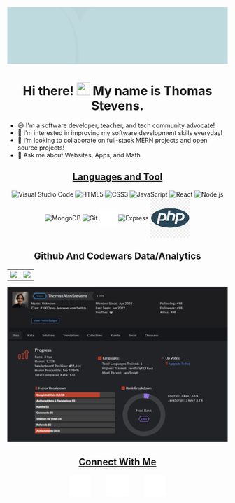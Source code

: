![alt text](https://github.com/ThomasAlanStevens/ThomasAlanStevens/blob/main/Github%20Cover.gif?raw=true)


<h1 align='center'>Hi there! <img src="https://github.com/sudnyeshtalekar/sudnyeshtalekar/blob/master/Assets/Hi.gif" width="30px" height="30px"> My name is Thomas Stevens.</h1>

- 😃 I'm a software developer, teacher, and tech community advocate!
- 👀 I’m interested in improving my software development skills everyday!
- 💞️ I’m looking to collaborate on full-stack MERN projects and open source projects!
- 💬 Ask me about Websites, Apps, and Math.

<h2 align='center'><u>Languages and Tool</u></h3>
<section align="center">
    <img align="center" alt="Visual Studio Code" width="8%" src="https://cdn.jsdelivr.net/gh/devicons/devicon/icons/vscode/vscode-original.svg"/>
    <img align="center" alt="HTML5" width="8%" src="https://cdn.jsdelivr.net/gh/devicons/devicon/icons/html5/html5-original.svg"/>
    <img align="center" alt="CSS3" width="8%" src="https://cdn.jsdelivr.net/gh/devicons/devicon/icons/css3/css3-original.svg"/>
    <img align="center" alt="JavaScript" width="8%" src="https://cdn.jsdelivr.net/gh/devicons/devicon/icons/javascript/javascript-original.svg"/>
    <img align="center" alt="React" width="8%" src="https://cdn.jsdelivr.net/gh/devicons/devicon/icons/react/react-original.svg"/>
    <img align="center" alt="Node.js" width="8%" src="https://cdn.jsdelivr.net/gh/devicons/devicon/icons/nodejs/nodejs-original.svg"/>
    <img align="center" alt="MongoDB" width="8%" src="https://cdn.jsdelivr.net/gh/devicons/devicon/icons/mongodb/mongodb-original.svg"/>
    <img align="center" alt="Git" width="8%" src="https://cdn.jsdelivr.net/gh/devicons/devicon/icons/git/git-original.svg"/>
    <img align="center" alt="GitHub" width="8%" src="/img/github-dark.svg"/>
    <img align="center" alt="Express" width="18%" src="https://user-images.githubusercontent.com/97814431/170081210-73593c53-48ce-4ad1-bd96-d370c124cc2c.png">
    <img align="center" alt="Express" width="18%" src="/img/php.png">
</section>


<!--Project Section -->

<!-- <h2 align="center">Highlighted Projects </h2>
<div align="center">
    <table>
        <tr>
            <td width="50%">
                <h3 align="center" color="white">Coming Soon</h3>
                    <div align="center" >  
                    <a href='https://www.google.com'>
                    <img src="https://img.freepik.com/free-vector/neon-style-coming-soon-glowing-background-design_1017-25516.jpg?w=2000" alt="" height="322px" width="100%" />
                    </a>
                    <br>
                    <br>
                    <p>
                        <a href="https://www.google.com" target="_blank">
                            <img src="https://img.shields.io/badge/Code-lightgrey?style=for-the-badge&logo=github"/>
                        </a>  
                        <a href="https://www.google.com" target="_blank">
                            <img src="https://img.shields.io/badge/-website-green?style=for-the-badge&color=005da8"/>
                        </a>
                    </p>
                    <p><strong>TECH STACK</strong> - DESCRIPTION</p>
                </div>
            </td>
            <td width="50%">
                <h3 align="center" color="white">Coming Soon</h3>
                    <div align="center" >  
                    <a href='https://www.google.com'>
                    <img src="https://img.freepik.com/free-vector/neon-style-coming-soon-glowing-background-design_1017-25516.jpg?w=2000" alt="" height="322px" width="100%" />
                    </a>
                    <br>
                    <br>
                    <p>
                        <a href="https://www.google.com" target="_blank">
                            <img src="https://img.shields.io/badge/Code-lightgrey?style=for-the-badge&logo=github"/>
                        </a>  
                        <a href="https://www.google.com" target="_blank">
                            <img src="https://img.shields.io/badge/-website-green?style=for-the-badge&color=005da8"/>
                        </a>
                    </p>
                    <p><strong>TECH STACK</strong> - DESCRIPTION</p>
                </div>
            </td>
        </tr>
        <tr>
            <td width="50%">
                <h3 align="center" color="white">Coming Soon</h3>
                    <div align="center" >  
                    <a href='https://www.google.com'>
                    <img src="https://img.freepik.com/free-vector/neon-style-coming-soon-glowing-background-design_1017-25516.jpg?w=2000" alt="" height="322px" width="100%" />
                    </a>
                    <br>
                    <br>
                    <p>
                        <a href="https://www.google.com" target="_blank">
                            <img src="https://img.shields.io/badge/Code-lightgrey?style=for-the-badge&logo=github"/>
                        </a>  
                        <a href="https://www.google.com" target="_blank">
                            <img src="https://img.shields.io/badge/-website-green?style=for-the-badge&color=005da8"/>
                        </a>
                    </p>
                    <p><strong>TECH STACK</strong> - DESCRIPTION</p>
                </div>
            </td>
            <td width="50%">
                <h3 align="center" color="white">Coming Soon</h3>
                    <div align="center" >  
                    <a href='https://www.google.com'>
                    <img src="https://img.freepik.com/free-vector/neon-style-coming-soon-glowing-background-design_1017-25516.jpg?w=2000" alt="" height="322px" width="100%" />
                    </a>
                    <br>
                    <br>
                    <p>
                        <a href="https://www.google.com" target="_blank">
                            <img src="https://img.shields.io/badge/Code-lightgrey?style=for-the-badge&logo=github"/>
                        </a>  
                        <a href="https://www.google.com" target="_blank">
                            <img src="https://img.shields.io/badge/-website-green?style=for-the-badge&color=005da8"/>
                        </a>
                    </p>
                    <p><strong>TECH STACK</strong> - DESCRIPTION</p>
                </div>
            </td>
        </tr>
    </table>
</div> -->

<h2 align="center">Github And Codewars Data/Analytics</h2>
<table>
    <tr>
        <td width="50%">
            <img width="100%" src="http://github-readme-streak-stats.herokuapp.com?user=ThomasAlanStevens&hide_border=true&stroke=050E96&fire=8E1010&dates=00000077&sideLabels=050E96&currStreakLabel=050E96&currStreakNum=8E1010&ring=050E96&sideNums=8E1010">
        </td>
        <td width="50%">
            <img width="100%" src="https://github-readme-stats.vercel.app/api?username=ThomasAlanStevens&hide_border=true&hide=stars&text_color=050E96&icon_color=050E96&title_color=8E1010&include_all_commits=true&count_private=true&show_icon=true">
        </td>
    </tr>
</table>
<img src="/img/codeWars.PNG">



<h2 align="center"><u>Connect With Me</u></h3>
<section align="center">
    <a href="https://stevenssoftwareservices.com"><img align="center" alt="Website" width="10%" src="./img/globe-dark.svg"/></a>
    &nbsp;&nbsp;&nbsp;&nbsp;&nbsp;&nbsp;&nbsp;
    <a href="https://twitter.com/ThomasAlanStev"><img align="center" alt="Twitter" width="10%" src="./img/twitter-dark.svg"/></a>
    &nbsp;&nbsp;&nbsp;&nbsp;&nbsp;&nbsp;&nbsp;
    <a href="https://www.linkedin.com/in/thomas-alan-stevens"><img align="center" alt="Linkedin" width="10%" src="./img/linkedin-dark.svg"/></a>
</section>



